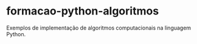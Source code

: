 # formacao-python-algoritmos
Exemplos de implementação de algoritmos computacionais na linguagem Python.
